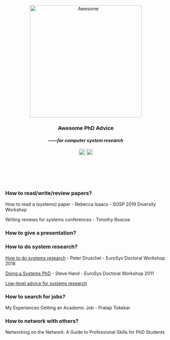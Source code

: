 <div align="center">
	<img width="350" src="https://raw.githubusercontent.com/sindresorhus/awesome/main/media/logo.svg" alt="Awesome">
	<br>
  <p>
	<h3>Awesome PhD Advice</h3>
	<h4>——<i>for computer system research</i></h4>
  </p>
  <p>
	<a href="http://creativecommons.org/publicdomain/zero/1.0/"><img height="20" src="https://licensebuttons.net/l/zero/1.0/80x15.png" alt="License: CC0-1.0"></a>
	<a href="https://github.com/sindresorhus/awesome"><img height="20"  src="https://cdn.rawgit.com/sindresorhus/awesome/d7305f38d29fed78fa85652e3a63e154dd8e8829/media/badge.svg" alt="Awesome"></a>
  </p>
<br>
<br>
<br>
<br>
</div>


### How to read/write/review papers?

How to read a (systems) paper - Rebecca Isaacs - SOSP 2019 Diversity Workshop

Writing reviews for systems conferences - Timothy Roscoe

### How to give a presentation?

### How to do system research?

[How to do systems research](http://conferences.inf.ed.ac.uk/EuroDW2018/keynotes/Peter-Druschel-Keynote.pdf) - Peter Druschel - EuroSys Doctoral Workshop 2018

[Doing a Systems PhD](https://www.cl.cam.ac.uk/research/srg/netos/eurosys11dw/keynote/StevenHand.pdf) - Steve Hand - EuroSys Doctoral Workshop 2011

[Low-level advice for systems research](https://lalith.in/2020/09/27/Low-Level-Advice-For-Systems-Research/)

### How to search for jobs?

My Experiences Getting an Academic Job - Pratap Tokekar

### How to network with others?

Networking on the Network: A Guide to Professional Skills for PhD Students
